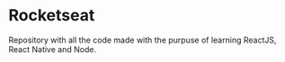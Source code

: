 # Rocketseat
Repository with all the code made with the purpuse of learning ReactJS, React Native and Node.

